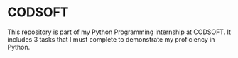 # CODSOFT
This repository is part of my Python Programming internship at CODSOFT. It includes 3 tasks that I must complete to demonstrate my proficiency in Python.
